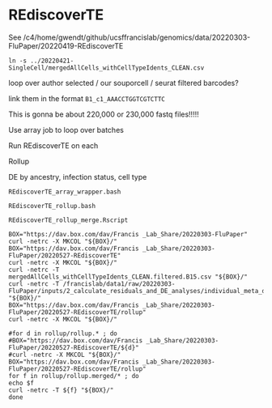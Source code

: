 
#	REdiscoverTE

See /c4/home/gwendt/github/ucsffrancislab/genomics/data/20220303-FluPaper/20220419-REdiscoverTE








`ln -s ../20220421-SingleCell/mergedAllCells_withCellTypeIdents_CLEAN.csv`


loop over author selected / our souporcell / seurat filtered barcodes?


link them in the format `B1_c1_AAACCTGGTCGTCTTC`

This is gonna be about 220,000 or 230,000 fastq files!!!!!



Use array job to loop over batches



Run REdiscoverTE on each

Rollup

DE by ancestry, infection status, cell type



```
REdiscoverTE_array_wrapper.bash

REdiscoverTE_rollup.bash

REdiscoverTE_rollup_merge.Rscript 
```






```
BOX="https://dav.box.com/dav/Francis _Lab_Share/20220303-FluPaper"
curl -netrc -X MKCOL "${BOX}/"
BOX="https://dav.box.com/dav/Francis _Lab_Share/20220303-FluPaper/20220527-REdiscoverTE"
curl -netrc -X MKCOL "${BOX}/"
curl -netrc -T mergedAllCells_withCellTypeIdents_CLEAN.filtered.B15.csv "${BOX}/"
curl -netrc -T /francislab/data1/raw/20220303-FluPaper/inputs/2_calculate_residuals_and_DE_analyses/individual_meta_data_for_GE_with_scaledCovars_with_CTC.txt "${BOX}/"
BOX="https://dav.box.com/dav/Francis _Lab_Share/20220303-FluPaper/20220527-REdiscoverTE/rollup"
curl -netrc -X MKCOL "${BOX}/"

#for d in rollup/rollup.* ; do
#BOX="https://dav.box.com/dav/Francis _Lab_Share/20220303-FluPaper/20220527-REdiscoverTE/${d}"
#curl -netrc -X MKCOL "${BOX}/"
BOX="https://dav.box.com/dav/Francis _Lab_Share/20220303-FluPaper/20220527-REdiscoverTE/rollup"
for f in rollup/rollup.merged/* ; do
echo $f
curl -netrc -T ${f} "${BOX}/"
done
```



